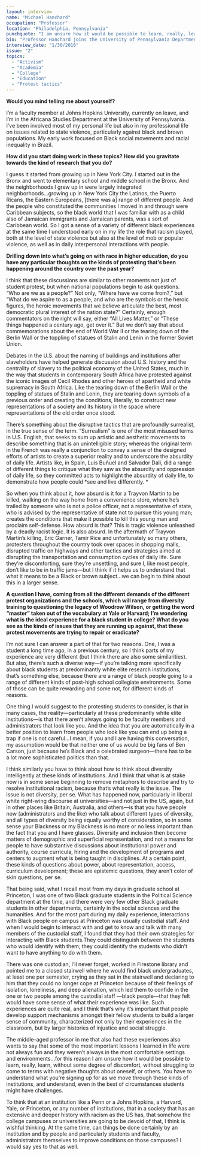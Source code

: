```yaml
---
layout: interview
name: "Michael Hanchard"
occupation: "Professor"
location: "Philadelphia, Pennsylvania"
punchquote: "I am unsure how it would be possible to learn, really, learn, without some degree of discomfort,  without struggling to come to terms with negative thoughts about oneself, or others."
bio: "Professor Hanchard joins the University of Pennsylvania Department of Africana Studies from Johns Hopkins University Krieger School of Arts and Sciences. A scholar of comparative politics specializing in nationalism, social movements, racial hierarchy and citizenship, his books include Orpheus and Power: Afro-Brazilian Social Movements in Rio de Janeiro and São Paulo, Brazil, 1945-1988 and Party/Politics: Horizons in Black Political Thought. Professor Hanchard holds a B.A. in International Relations from Tufts University, an M.A. from the New School for Social Research, and a Political Science Ph.D. from Princeton University."
interview_date: "1/30/2016"
issue: "2"
topics:
  - "Activism"
  - "Academia"
  - "College"
  - "Education"
  - "Protest tactics"
---
```


**Would you mind telling me about yourself?**

I’m a faculty member at Johns Hopkins University, currently on leave, and I’m in the Africana Studies Department at the University of Pennsylvania. I’ve been involved most of my personal life but also in my professional life on issues related to state violence, particularly against black and brown populations. My early work focused on Black social movements and racial inequality in Brazil.

**How did you start doing work in these topics? How did you gravitate towards the kind of research that you do?**

I guess it started from growing up in New York City. I started out in the Bronx and went to elementary school and middle school in the Bronx. And the neighborhoods I grew up in were largely integrated neighborhoods...growing up in New York City the Latinos, the Puerto Ricans, the Eastern Europeans, [there was a] range of different people. And the people who constituted the communities I moved in and through were Caribbean subjects, so the black world that I was familiar with as a child also of Jamaican immigrants and Jamaican parents, was a sort of Caribbean world. So I got a sense of a variety of different black experiences at the same time I understood early on in my life the role that racism played, both at the level of state violence but also at the level of mob or popular violence, as well as in daily interpersonal interactions with people.

**Drilling down into what’s going on with race in higher education, do you have any particular thoughts on the kinds of protesting that’s been happening around the country over the past year?**

I think that these discussions are similar to other moments not just of student protest, but when national populations begin to ask questions. “Who are we as a people?” Not only, “Where have we come from?,” but “What do we aspire to as a people, and who are the symbols or the heroic figures, the heroic movements that we believe articulate the best, most democratic plural interest of the nation state?” Certainly, enough commentators on the right will say, either “All Lives Matter,” or “These things happened a century ago, get over it.” But we don’t say that about commemorations about the end of World War II or the tearing down of the Berlin Wall or the toppling of statues of Stalin and Lenin in the former Soviet Union. 

Debates in the U.S. about the naming of buildings and institutions after slaveholders have helped generate discussion about U.S. history and the centrality of slavery to the political economy of the United States, much in the way that students in contemporary South Africa have protested against the iconic images of Cecil Rhodes and other heroes of apartheid and white supremacy in South Africa.  Like the tearing down of the Berlin Wall or the toppling of statues of Stalin and Lenin, they are tearing down symbols of a previous order and creating the conditions, literally,  to construct new representations of a society and its history in the space where representations of the old order once stood.

There’s something about the disruptive tactics that are profoundly surrealist, in the true sense of the term. “Surrealism” is one of the most misused terms in U.S. English, that seeks to sum up artistic and aesthetic movements to describe something that is an unintelligible story; whereas the original term in the French was really a conjunction to convey a sense of the designed efforts of artists to create a superior reality and to underscore the absurdity of daily life. Artists like, in Spain, Luis Buñuel and Salvador Dali, did a range of different things to critique what they saw as the absurdity and oppression of daily life, so they committed acts to highlight the absurdity of daily life, to demonstrate how people could *see and live differently. *

So when you think about it, how absurd is it for a Trayvon Martin to be killed, walking on the way home from a convenience store, where he’s trailed by someone who is not a police officer, not a representative of state, who is advised by the representative of state not to pursue this young man; creates the conditions that make it possible to kill this young man and proclaim self-defense. How absurd is that? This is tragic violence unleashed by a deadly racist logic. It is also absurd. In the aftermath of Trayvon Martin’s killing, Eric Garner, Tamir Rice and unfortunately so many others, protesters throughout the country took over spaces in shopping malls, disrupted traffic on highways and other tactics and strategies aimed at disrupting the transportation and consumption cycles  of daily life. Sure they’re discomforting, sure they’re unsettling, and sure I, like most people, don’t like to be in traffic jams—but I think if it helps us to understand that what it means to be a Black or brown subject...we can begin to think about this in a larger sense.

**A question I have, coming from all the different demands of the different protest organizations and the schools, which will range from diversity training to questioning the legacy of Woodrow Wilson, or getting the word “master” taken out of the vocabulary at Yale or Harvard; I’m wondering what is the ideal experience for a black student in college? What do you see as the kinds of issues that they are running up against, that these protest movements are trying to repair or eradicate?**

I’m not sure I can answer a part of that for two reasons. One, I was a student a long time ago, in a previous century, so I think parts of my experience are very different (but I think there are also some similarities). But also, there’s such a diverse way—if you’re talking more specifically about black students at predominantly white elite research institutions, that’s something else, because there are a range of black people going to a range of different kinds of post-high school collegiate environments. Some of those can be quite rewarding and some not, for different kinds of reasons.

One thing I would suggest to the protesting students to consider, is that in many cases, the reality—particularly at these predominantly white elite institutions—is that there aren’t always going to be faculty members and administrators that look like you. And the idea that you are automatically in a better position to learn from people who look like you can end up being a trap if one is not careful...I mean, if you and I are having this conversation, my assumption would be that neither one of us would be big fans of Ben Carson, just because he’s Black and a celebrated surgeon—there has to be a lot more sophisticated politics than that. 

I think similarly you have to think about how to think about diversity intelligently at these kinds of institutions. And I think that what is at stake now is in some sense beginning to remove metaphors to describe and try to resolve institutional racism, because that’s what really is the issue. The issue is not diversity, per se. What has happened now, particularly in liberal white right-wing discourse at universities—and not just in the US, again, but in other places like Britain, Australia, and others—is that you have people now (administrators and the like) who talk about different types of diversity, and all types of diversity being equally worthy of consideration, so in some sense your Blackness or my Blackness is no more or no less important than the fact that you and I have glasses. Diversity and inclusion then become matters of  demographic and superficial representation, and not a means for people to have substantive discussions about institutional power and authority, course curricula, hiring and the development of programs and centers to augment what is being taught in disciplines. At a certain point, these kinds of questions about power, about representation, access, curriculum development; these are epistemic questions, they aren’t color of skin questions, per se. 

That being said, what I recall most from my days in graduate school at Princeton, I was one of two Black graduate students in the Political Science department at the time, and there were very few other Black graduate students in other departments, certainly in the social sciences and the humanities. And for the most part during my daily experience, interactions with Black people on campus at Princeton was usually custodial staff. And when I would begin to interact with and get to know and talk with many members of the custodial staff, I found that they had their own strategies for interacting with Black students.They could distinguish between the students who would identify with them; they could identify the students who didn’t want to have anything to do with them. 

There was one custodian, I’ll never forget, worked in Firestone library and pointed me to a closed stairwell where he would find black undergraduates, at least one per semester,  crying as they sat in the stairwell and declaring to him that  they could no longer cope at Princeton because of their feelings of isolation, loneliness, and  deep alienation, which led them to confide in the one or two people among the custodial staff —black people—that they felt would have some sense of what their experience was like. Such experiences are quite real, and I think that’s why it’s important that people develop support mechanisms amongst their fellow students to build a larger sense of community, characterized not only by their experiences in the classroom, but by larger histories of injustice and social struggle.

The middle-aged professor in me that also had these experiences also wants to say that some of the most important lessons I learned in life were not always fun and they weren’t always in the most comfortable settings and environments...for this reason I am unsure how it would be possible to learn, really, learn, without some degree of discomfort,  without struggling to come to terms with negative thoughts about oneself, or others. You have to understand what you’re signing up for  as we move through these kinds of institutions, and understand, even in the best of circumstances  students might have challenges. 

To think that at an institution like a Penn or a Johns Hopkins, a Harvard, Yale, or Princeton, or any number of institutions, that in a society that has an extensive and deeper history with racism as the US has, that somehow the college campuses or universities are going to be devoid of that, I think is wishful thinking. At the same time, can things be done certainly by an institution and by people and particularly students and faculty, administrators themselves to improve conditions on those campuses? I would say yes to that as well.